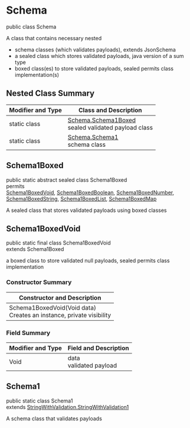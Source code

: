 # Schema
public class Schema

A class that contains necessary nested
- schema classes (which validates payloads), extends JsonSchema
- a sealed class which stores validated payloads, java version of a sum type
- boxed class(es) to store validated payloads, sealed permits class implementation(s)

## Nested Class Summary
| Modifier and Type | Class and Description |
| ----------------- | ---------------------- |
| static class | [Schema.Schema1Boxed](#schema1boxed)<br> sealed validated payload class |
| static class | [Schema.Schema1](#schema1)<br> schema class |

## Schema1Boxed
public static abstract sealed class Schema1Boxed<br>
permits<br>
[Schema1BoxedVoid](#schema1boxedvoid),
[Schema1BoxedBoolean](#schema1boxedboolean),
[Schema1BoxedNumber](#schema1boxednumber),
[Schema1BoxedString](#schema1boxedstring),
[Schema1BoxedList](#schema1boxedlist),
[Schema1BoxedMap](#schema1boxedmap)

A sealed class that stores validated payloads using boxed classes

## Schema1BoxedVoid
public static final class Schema1BoxedVoid<br>
extends Schema1Boxed

a boxed class to store validated null payloads, sealed permits class implementation

### Constructor Summary
| Constructor and Description |
| --------------------------- |
| Schema1BoxedVoid(Void data)<br>Creates an instance, private visibility |

### Field Summary
| Modifier and Type | Field and Description |
| ----------------- | ---------------------- |
| Void | data<br>validated payload |

## Schema1
public static class Schema1<br>
extends [StringWithValidation.StringWithValidation1](../../../components/schemas/StringWithValidation.md#stringwithvalidation1)

A schema class that validates payloads
